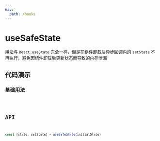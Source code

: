 ```yaml
---
nav:
  path: /hooks
---
```


# useSafeState

用法与 `React.useState` 完全一样，但是在组件卸载后异步回调内的 `setState` 不再执行，避免因组件卸载后更新状态而导致的内存泄漏

## 代码演示

### 基础用法

<code hideActions='["CSB"]' src='./demo/demo.tsx' />

## API

```typescript
const [state, setState] = useSafeState(initialState)
```
